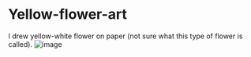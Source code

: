 # Yellow-flower-art
I drew yellow-white flower on paper (not sure what this type of flower is called). 
![image](https://github.com/aditir360/Yellow-flower-art/assets/71522856/6799edaa-3b79-4ed5-9981-8db02cfa7a4f)
